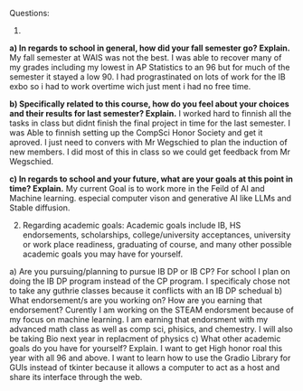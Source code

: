 Questions:

1.
  **a)  In regards to school in general, how did your fall semester go? Explain.**
My fall semester at WAIS was not the best. I was able to recover many of my grades including my lowest in AP Statistics to an 96 but for much of the semester it stayed a low 90. I had prograstinated on lots of work for the IB exbo so i had to work overtime wich just ment i had no free time.

  **b)  Specifically related to this course, how do you feel about your choices and their results for       last semester? Explain.** 
I worked hard to finnish all the tasks in class but didnt finish the final project in time for the last semester. I was Able to finnish setting up the CompSci Honor Society and get it aproved. I just need to convers with Mr Wegschied to plan the induction of new members. I did most of this in class so we could get feedback from Mr Wegschied.

  **c)  In regards to school and your future, what are your goals at this point in time? Explain.**
  My current Goal is to work more in the Feild of AI and Machine learning. especial computer vison and generative AI like LLMs and Stable diffusion. 


  2) Regarding academic goals: Academic goals include IB, HS endorsements, scholarships, college/university acceptances, university or work place readiness, graduating of course, and many other possible academic goals you may have for yourself. 

  a)  Are you pursuing/planning to pursue IB DP or IB CP? 
For school I plan on doing the IB DP program instead of the CP program. I specificaly chose not to take any guthrie classes because it conflicts with an IB DP schedual
  b)  What endorsement/s are you working on? How are you earning that endorsement?
Curently I am working on the STEAM endorsment because of my focus on machine learning. I am earning that endorsment with my advanced math class as well as comp sci, phisics, and chemestry. I will also be taking Bio next year in replacment of physics
  c)  What other academic goals do you have for yourself? Explain.
  I want to get High honor roal this year with all 96 and above. I want to learn how to use the Gradio Library for GUIs instead of tkinter because it allows a computer to act as a host and share its interface through the web.

